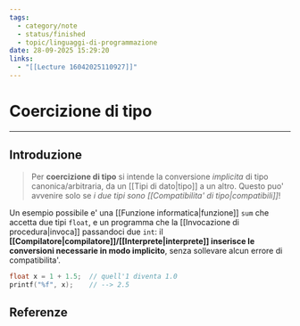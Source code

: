 ```yaml
---
tags:
  - category/note
  - status/finished
  - topic/linguaggi-di-programmazione
date: 28-09-2025 15:29:20
links:
  - "[[Lecture 16042025110927]]"
---
```

# Coercizione di tipo
---
## Introduzione
> Per **coercizione di tipo** si intende la conversione _implicita_ di tipo canonica/arbitraria, da un [[Tipi di dato|tipo]] a un altro. Questo puo' avvenire solo se _i due tipi sono [[Compatibilita' di tipo|compatibili]]_!

Un esempio possibile e' una [[Funzione informatica|funzione]] `sum` che accetta due tipi `float`, e un programma che la [[Invocazione di procedura|invoca]] passandoci due `int`: il **[[Compilatore|compilatore]]/[[Interprete|interprete]] inserisce le conversioni necessarie in modo implicito**, senza sollevare alcun errore di compatibilita'.
```C
float x = 1 + 1.5;  // quell'1 diventa 1.0
printf("%f", x);    // --> 2.5
```

## Referenze